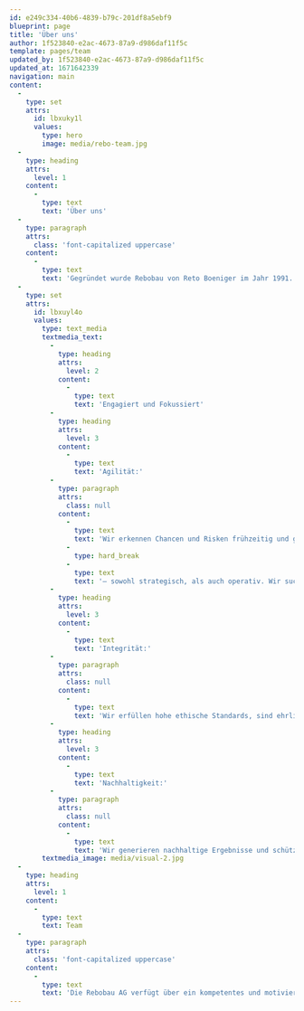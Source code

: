 ```yaml
---
id: e249c334-40b6-4839-b79c-201df8a5ebf9
blueprint: page
title: 'Über uns'
author: 1f523840-e2ac-4673-87a9-d986daf11f5c
template: pages/team
updated_by: 1f523840-e2ac-4673-87a9-d986daf11f5c
updated_at: 1671642339
navigation: main
content:
  -
    type: set
    attrs:
      id: lbxuky1l
      values:
        type: hero
        image: media/rebo-team.jpg
  -
    type: heading
    attrs:
      level: 1
    content:
      -
        type: text
        text: 'Über uns'
  -
    type: paragraph
    attrs:
      class: 'font-capitalized uppercase'
    content:
      -
        type: text
        text: 'Gegründet wurde Rebobau von Reto Boeniger im Jahr 1991. Am 1. April 2015 gründeten Reto Boeniger und Andreas Wirth eine Aktiengesellschaft. Ab 1. November 2022 zeichnet Andreas Wirth als alleiniger Inhaber und Geschäftsführer.'
  -
    type: set
    attrs:
      id: lbxuyl4o
      values:
        type: text_media
        textmedia_text:
          -
            type: heading
            attrs:
              level: 2
            content:
              -
                type: text
                text: 'Engagiert und Fokussiert'
          -
            type: heading
            attrs:
              level: 3
            content:
              -
                type: text
                text: 'Agilität:'
          -
            type: paragraph
            attrs:
              class: null
            content:
              -
                type: text
                text: 'Wir erkennen Chancen und Risken frühzeitig und gehen schnell auf sie ein'
              -
                type: hard_break
              -
                type: text
                text: '– sowohl strategisch, als auch operativ. Wir suchen ständig nach neuen und innovativen Lösungen, um so den besten Wert für unsere Kunden zu erzielen.'
          -
            type: heading
            attrs:
              level: 3
            content:
              -
                type: text
                text: 'Integrität:'
          -
            type: paragraph
            attrs:
              class: null
            content:
              -
                type: text
                text: 'Wir erfüllen hohe ethische Standards, sind ehrlich und handeln in Übereinstimmung mit den von uns getroffenen Vereinbarungen. Wir leben Integrität, in dem wir ehrlich und zuverlässig sind und respektvoll handeln.'
          -
            type: heading
            attrs:
              level: 3
            content:
              -
                type: text
                text: 'Nachhaltigkeit:'
          -
            type: paragraph
            attrs:
              class: null
            content:
              -
                type: text
                text: 'Wir generieren nachhaltige Ergebnisse und schützen unsere Mitmenschen und die Umwelt. Wir leben Nachhaltigkeit gemeinsam, indem wir eine lebenswerte Zukunft für alle schaffen.'
        textmedia_image: media/visual-2.jpg
  -
    type: heading
    attrs:
      level: 1
    content:
      -
        type: text
        text: Team
  -
    type: paragraph
    attrs:
      class: 'font-capitalized uppercase'
    content:
      -
        type: text
        text: 'Die Rebobau AG verfügt über ein kompetentes und motiviertes Team. Unsere Leidenschaft und das große Engagement sind förmlich spürbar. Je nach Größenordnung der Projekte kann auf ein breites Netzwerk an ausgewählten Architekturbüros zurückgegriffen werden. Zu unseren Stärken zählen neben effizienter Planung, die konsequente Terminplanung und ein effizientes Kostenmanagement.'
---
```


